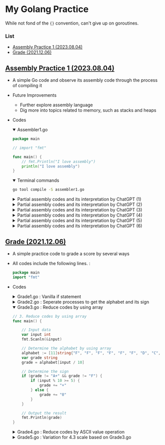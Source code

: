 # My Golang Practice

  While not fond of the `{}` convention, can't give up on goroutines.


### List

  - [Assembly Practice 1 (2023.08.04)](#assembly-practice-1-20230804)
  - [Grade (2021.12.06)](#grade-20211206)


## [Assembly Practice 1 (2023.08.04)](#list)

  - A simple Go code and observe its assembly code through the process of compiling it
  - Future Improvements
    - Further explore assembly language
    - Dig more into topics related to memory, such as stacks and heaps
  - Codes
    <details open="">
      <summary>Assembler1.go</summary>

    ```go
    package main

    // import "fmt"

    func main() {
        // fmt.Println("I love assembly")
        println("I love assembly")
    }
    ```
    </details>
    <details open="">
      <summary>Terminal commands</summary>

    ```bash
    go tool compile -S assembler1.go
    ```
    </details>
    <details>
      <summary>Partial assembly codes and its interpretation by ChatGPT (1)</summary>

    ```go
    "".main STEXT size=86 args=0x0 locals=0x18 funcid=0x0
    ```
    해당 행은 Go 언어 코드에서 함수 `main`에 대한 정보를 나타내는 부분입니다. 이 행의 의미를 해석해보겠습니다:

    - `"".main`: 이 부분은 함수 `main`의 이름을 나타냅니다. Go 언어에서 함수 이름은 패키지 이름과 함수 이름을 합쳐서 표시될 수 있습니다.
    - `STEXT`: 이 부분은 이 함수가 텍스트(코드) 섹션에 속한다는 것을 나타냅니다. 함수의 코드가 여기에 저장됩니다.
    - `size=86`: 이 함수의 코드 크기가 86바이트라는 것을 나타냅니다. 이는 해당 함수가 컴파일된 후 생성된 어셈블리 코드의 크기입니다.
    - `args=0x0`: 이 함수에 전달되는 인자가 없음을 나타냅니다. 즉, 함수 `main`은 인자를 받지 않습니다.
    - `locals=0x18`: 이 함수 내에서 사용되는 로컬 변수의 크기가 0x18바이트임을 나타냅니다.
    - `funcid=0x0`: 함수의 고유 식별자를 나타냅니다. 이 값은 일반적으로 0이며, 특별한 경우에만 사용됩니다.

    이 행은 함수 `main`의 세부 정보를 표시하여 해당 함수의 특성과 구성을 알려줍니다.
    </details>
    <details>
      <summary>Partial assembly codes and its interpretation by ChatGPT (2)</summary>

    ```go
        0x0000 00000 (assembler1.go:5)  TEXT    "".main(SB), ABIInternal, $24-0
        0x0000 00000 (assembler1.go:5)  MOVQ    (TLS), CX
        0x0009 00009 (assembler1.go:5)  CMPQ    SP, 16(CX)
        0x000d 00013 (assembler1.go:5)  PCDATA  $0, $-2
        0x000d 00013 (assembler1.go:5)  JLS 79
        0x000f 00015 (assembler1.go:5)  PCDATA  $0, $-1
        0x000f 00015 (assembler1.go:5)  SUBQ    $24, SP
        0x0013 00019 (assembler1.go:5)  MOVQ    BP, 16(SP)
        0x0018 00024 (assembler1.go:5)  LEAQ    16(SP), BP
        0x001d 00029 (assembler1.go:5)  FUNCDATA    $0, gclocals·33cdeccccebe80329f1fdbee7f5874cb(SB)
        0x001d 00029 (assembler1.go:5)  FUNCDATA    $1, gclocals·33cdeccccebe80329f1fdbee7f5874cb(SB)
    ```
    이 부분은 Go 언어 코드에서 함수 `main`의 어셈블리 코드 표현을 나타내는 부분입니다. 각 행은 다양한 어셈블리 명령어와 해당 명령어의 주석으로 구성되어 있습니다. 아래에 각 행의 의미를 설명해드리겠습니다:

    1. `TEXT    "".main(SB), ABIInternal, $24-0`: 이 부분은 함수 `main`의 시작을 나타내며, 함수의 이름과 매개변수, 로컬 변수 등의 정보를 포함합니다. `ABIInternal`은 함수의 호출 규약을 의미하며, `$24-0`은 스택에서 사용되는 공간의 크기를 나타냅니다.
    2. `MOVQ    (TLS), CX`: TLS(Thread-Local Storage)에서 값을 읽어와 레지스터 `CX`에 저장하는 명령어입니다. TLS는 현재 스레드에 대한 데이터를 저장하는 영역입니다.
    3. `CMPQ    SP, 16(CX)`: 스택 포인터 `SP`의 값을 레지스터 `CX`에 있는 값과 비교하는 명령어입니다. 이는 스택 오버플로우를 검사하기 위한 것으로 보입니다.
    4. `PCDATA  $0, $-2`: PCDATA는 실행 정보를 나타내며, 이 행에서는 실행 상태 정보가 제공됩니다.
    5. `JLS 79`: 만약 이전의 CMPQ 조건이 만족되지 않으면 상대 주소 79로 이동합니다. 즉, 조건에 따라 분기하는 명령어입니다.
    6. `SUBQ    $24, SP`: 스택 포인터 `SP`를 24만큼 감소시키는 명령어로, 로컬 변수 공간을 할당하는 역할을 할 수 있습니다.
    7. `MOVQ    BP, 16(SP)`: 베이스 포인터 `BP`의 값을 스택 포인터 `SP`에서 16만큼 떨어진 위치에 저장하는 명령어로, 함수 프롤로그에서 실행됩니다.
    8. `LEAQ    16(SP), BP`: 베이스 포인터 `BP`에 스택 포인터 `SP`에서 16만큼 떨어진 위치의 주소를 저장하는 명령어입니다.
    9. `FUNCDATA    $0, gclocals·33cdeccccebe80329f1fdbee7f5874cb(SB)`: 함수에서 사용되는 로컬 변수에 대한 정보를 제공하는 명령어입니다.
    10. `FUNCDATA    $1, gclocals·33cdeccccebe80329f1fdbee7f5874cb(SB)`: 또 다른 종류의 함수 로컬 변수 정보를 제공하는 명령어입니다.

    이 부분은 함수 `main`의 어셈블리 코드로, 함수의 시작, 종료 및 로컬 변수 관리 등의 기본 동작을 나타내는 명령어들로 구성되어 있습니다.
    </details>
    <details>
      <summary>Partial assembly codes and its interpretation by ChatGPT (3)</summary>

    ```go
        0x001d 00029 (assembler1.go:7)  PCDATA  $1, $0
        0x001d 00029 (assembler1.go:7)  NOP
        0x0020 00032 (assembler1.go:7)  CALL    runtime.printlock(SB)
        0x0025 00037 (assembler1.go:7)  LEAQ    go.string."I love assembly\n"(SB), AX
        0x002c 00044 (assembler1.go:7)  MOVQ    AX, (SP)
        0x0030 00048 (assembler1.go:7)  MOVQ    $16, 8(SP)
        0x0039 00057 (assembler1.go:7)  CALL    runtime.printstring(SB)
        0x003e 00062 (assembler1.go:7)  NOP
        0x0040 00064 (assembler1.go:7)  CALL    runtime.printunlock(SB)
    ```
    위의 내용은 Go 언어 코드에서 함수 `main` 내에서 실행되는 어셈블리 코드 표현입니다. 이 코드의 명령어들을 하나씩 설명해드리겠습니다:

    1. `PCDATA  $1, $0`: PCDATA는 실행 정보를 나타내며, 이 행에서는 실행 상태 정보가 제공됩니다.
    2. `NOP`: 아무 동작도 수행하지 않는 명령어입니다. 주로 코드의 흐름 제어나 최적화 관련 목적으로 사용됩니다.
    3. `CALL    runtime.printlock(SB)`: `runtime.printlock` 함수를 호출하는 명령어입니다. 이 함수는 락을 획득하여 다른 스레드와의 동기화를 수행하는 역할을 합니다.
    4. `LEAQ    go.string."I love assembly\n"(SB), AX`: 문자열 상수 `"I love assembly\n"`의 주소를 레지스터 `AX`에 저장하는 명령어입니다.
    5. `MOVQ    AX, (SP)`: 레지스터 `AX`에 있는 값을 스택의 최상위에 저장하는 명령어입니다.
    6. `MOVQ    $16, 8(SP)`: 스택의 다음 위치에 16을 저장하는 명령어입니다.
    7. `CALL    runtime.printstring(SB)`: `runtime.printstring` 함수를 호출하여 문자열을 출력하는 명령어입니다.
    8. `NOP`: 아무 동작도 수행하지 않는 명령어입니다.
    9. `CALL    runtime.printunlock(SB)`: `runtime.printunlock` 함수를 호출하여 락을 해제하는 명령어입니다.

    이 부분은 `main` 함수 내에서 문자열을 출력하는 과정을 나타내는 어셈블리 코드로, 함수 호출, 레지스터 조작, 스택 연산 등의 기본적인 어셈블리 명령어들로 구성되어 있습니다.
    </details>
    <details>
      <summary>Partial assembly codes and its interpretation by ChatGPT (4)</summary>

    ```go
        0x0045 00069 (assembler1.go:8)  MOVQ    16(SP), BP
        0x004a 00074 (assembler1.go:8)  ADDQ    $24, SP
        0x004e 00078 (assembler1.go:8)  RET
        0x004f 00079 (assembler1.go:8)  NOP
        0x004f 00079 (assembler1.go:5)  PCDATA  $1, $-1
        0x004f 00079 (assembler1.go:5)  PCDATA  $0, $-2
        0x004f 00079 (assembler1.go:5)  CALL    runtime.morestack_noctxt(SB)
        0x0054 00084 (assembler1.go:5)  PCDATA  $0, $-1
        0x0054 00084 (assembler1.go:5)  JMP 0
    ```
    위의 내용은 Go 언어 코드에서 함수 `main`의 종료 과정과, 함수 `main` 외부에서의 어셈블리 코드 표현입니다. 이 코드의 명령어들을 하나씩 설명해드리겠습니다:

    1. `MOVQ    16(SP), BP`: 스택 포인터 `SP`에서 16만큼 떨어진 위치에 있는 값을 베이스 포인터 `BP`에 저장하는 명령어입니다. 이는 함수 프롤로그에서 저장한 `BP` 값을 복구하는 과정입니다.
    2. `ADDQ    $24, SP`: 스택 포인터 `SP`를 24만큼 증가시키는 명령어로, 로컬 변수 공간을 해제하는 역할을 할 수 있습니다.
    3. `RET`: 함수 `main`에서의 반환 명령어입니다. 이로써 `main` 함수의 실행이 종료됩니다.
    4. `NOP`: 아무 동작도 수행하지 않는 명령어입니다.
    5. `PCDATA  $1, $-1`: PCDATA는 실행 정보를 나타내며, 이 행에서는 실행 상태 정보가 제공됩니다.
    6. `PCDATA  $0, $-2`: PCDATA는 실행 정보를 나타내며, 이 행에서는 실행 상태 정보가 제공됩니다.
    7. `CALL    runtime.morestack_noctxt(SB)`: 스택 오버플로우 발생 시 실행되는 `runtime.morestack_noctxt` 함수를 호출하는 명령어입니다. 스택을 확장하는 역할을 합니다.
    8. `PCDATA  $0, $-1`: PCDATA는 실행 정보를 나타내며, 이 행에서는 실행 상태 정보가 제공됩니다.
    9. `JMP 0`: 상대 주소 0으로 분기하는 명령어로, 무한 루프를 형성하며 프로그램을 종료시키지 않고 계속 실행될 수 있게 합니다.

    이 부분은 함수 `main`의 종료 및 프로그램의 무한 루프 관련된 어셈블리 코드로, 함수의 반환, 스택 조작 및 무한 루프 설정 등을 나타내는 명령어들로 구성되어 있습니다.
    </details>
    <details>
      <summary>Partial assembly codes and its interpretation by ChatGPT (5)</summary>

    ```go
        rel 5+4 t=17 TLS+0
        rel 33+4 t=8 runtime.printlock+0
        rel 40+4 t=16 go.string."I love assembly\n"+0
        rel 58+4 t=8 runtime.printstring+0
        rel 65+4 t=8 runtime.printunlock+0
        rel 80+4 t=8 runtime.morestack_noctxt+0
    ```
    위의 내용은 어셈블리 언어 코드에서 메모리 참조 및 상대 주소를 나타내는 정보입니다. 각 항목은 다른 위치에 있는 메모리를 참조하는 지시 사항을 의미합니다. 여기서 설명해 드리겠습니다:

    1. `rel 5+4 t=17 TLS+0`: TLS(Thread-Local Storage) 영역의 주소를 참조합니다. 상대 주소 5에서 4바이트 크기만큼 이동한 위치에 있는 TLS의 시작 주소를 의미합니다.
    2. `rel 33+4 t=8 runtime.printlock+0`: `runtime.printlock` 함수의 주소를 상대 주소 33에서 4바이트 크기만큼 이동한 위치에서 참조합니다. 이는 해당 위치에서 `runtime.printlock` 함수를 호출하는 지시를 나타냅니다.
    3. `rel 40+4 t=16 go.string."I love assembly\n"+0`: 문자열 상수 `"I love assembly\n"`의 주소를 상대 주소 40에서 4바이트 크기만큼 이동한 위치에서 참조합니다.
    4. `rel 58+4 t=8 runtime.printstring+0`: `runtime.printstring` 함수의 주소를 상대 주소 58에서 4바이트 크기만큼 이동한 위치에서 참조합니다.
    5. `rel 65+4 t=8 runtime.printunlock+0`: `runtime.printunlock` 함수의 주소를 상대 주소 65에서 4바이트 크기만큼 이동한 위치에서 참조합니다.
    6. `rel 80+4 t=8 runtime.morestack_noctxt+0`: `runtime.morestack_noctxt` 함수의 주소를 상대 주소 80에서 4바이트 크기만큼 이동한 위치에서 참조합니다.

    상대 주소와 함수 또는 상수 이름은 컴파일러가 어셈블리 언어 코드를 기계어로 변환하는 과정에서 사용하는 정보입니다. 이 정보들은 실행 시 실제 메모리 주소로 변환되어 프로그램이 올바르게 동작할 수 있도록 도와줍니다.
    </details>
    <details>
      <summary>Partial assembly codes and its interpretation by ChatGPT (6)</summary>

    ```go
    go.cuinfo.packagename. SDWARFCUINFO dupok size=0
        0x0000 6d 61 69 6e                                      main
    ""..inittask SNOPTRDATA size=24
        0x0000 00 00 00 00 00 00 00 00 00 00 00 00 00 00 00 00  ................
        0x0010 00 00 00 00 00 00 00 00                          ........
    go.string."I love assembly" SRODATA dupok size=15
        0x0000 49 20 6c 6f 76 65 20 61 73 73 65 6d 62 6c 79     I love assembly
    go.string."I love assembly\n" SRODATA dupok size=16
        0x0000 49 20 6c 6f 76 65 20 61 73 73 65 6d 62 6c 79 0a  I love assembly.
    gclocals·33cdeccccebe80329f1fdbee7f5874cb SRODATA dupok size=8
        0x0000 01 00 00 00 00 00 00 00                          ........
    ```
    위의 내용은 Go 언어 코드의 컴파일된 바이너리에 포함된 데이터 섹션에 관한 내용입니다. 각 섹션의 의미를 설명해드리겠습니다:

    1. `go.cuinfo.packagename. SDWARFCUINFO dupok size=0`: DWARF 디버깅 정보에서 사용되는 컴파일 단위 정보(CUINFO)를 나타냅니다. 여기서는 패키지 이름을 나타내며, `main`이라는 패키지 이름을 의미합니다.
    2. `""..inittask SNOPTRDATA size=24`: 초기화 작업을 수행하는 데 사용되는 데이터를 나타냅니다. 초기화 작업에 대한 정보와 크기가 포함되어 있습니다.
    3. `go.string."I love assembly" SRODATA dupok size=15`: 문자열 상수 `"I love assembly"`의 정보를 나타냅니다. 상수의 크기와 내용이 표시됩니다.
    4. `go.string."I love assembly\n" SRODATA dupok size=16`: 문자열 상수 `"I love assembly\n"`의 정보를 나타냅니다. 상수의 크기와 내용이 표시됩니다.
    5. `gclocals·33cdeccccebe80329f1fdbee7f5874cb SRODATA dupok size=8`: 함수 내에서 사용되는 로컬 변수에 대한 정보를 나타냅니다. 해당 로컬 변수의 크기와 내용이 표시됩니다.

    이러한 섹션들은 Go 언어 코드의 컴파일된 바이너리에 포함되어, 디버깅, 문자열 상수, 로컬 변수 등의 정보를 저장하고 활용할 수 있도록 합니다.
    </details>


## [Grade (2021.12.06)](#list)

  - A simple practice code to grade a score by several ways
  - All codes include the following lines. :
    ```go
    package main
    import "fmt"
    ```
  - Codes

    <details>
      <summary>Grade1.go : Vanilla if statement</summary>

    ```go
    // 1. Vanilla if statement
    func main() {

        // Input data
        var input int
        fmt.Scanln(&input)

        // Determine the grade
        var grade string
        if (input >= 95) {
            grade = "A+"
        } else if (input >= 90) {
            grade = "A0"
        // } more conditions {
        } else {
            grade ="F"
        }

        // Output the result
        fmt.Println(grade)
    }
    ```
    </details>

    <details>
      <summary>Grade2.go : Seperate processes to get the alphabet and its sign</summary>

    ```go
    // 2. Seperate processes to get the alphabet and its sign
    func main() {

        // Input data
        var input int
        fmt.Scanln(&input)

        // Determine the alphabet
        var grade string
        if (input >= 95) {
            grade = "A+"
        } else if (input >= 90) {
            grade = "A"
        } else if (input >= 80) {
            grade = "B"
        } else if (input >= 70) {
            grade = "C"
        } else if (input >= 60) {
            grade = "D"
        } else {
            grade ="F"
        }

        // Determine the sign
        if (grade != "A+" && grade != "F") {
            if (input % 10 >= 5) {
                grade += "+"
            } else {
                grade += "0"
            }
        }

        // Output the result
        fmt.Println(grade)
    }
    ```
    </details>

    <details open="">
      <summary>Grade3.go : Reduce codes by using array</summary>

    ```go
    // 3. Reduce codes by using array
    func main() {

        // Input data
        var input int
        fmt.Scanln(&input)

        // Determine the alphabet by using array
        alphabet := [11]string{"F", "F", "F", "F", "F", "F", "D", "C", "B", "A", "A+"}
        var grade string
        grade = alphabet[input / 10]

        // Determine the sign
        if (grade != "A+" && grade != "F") {
            if (input % 10 >= 5) {
                grade += "+"
            } else {
                grade += "0"
            }
        }

        // Output the result
        fmt.Println(grade)
    }
    ```
    </details>

    <details>
      <summary>Grade4.go : Reduce codes by ASCII value operation</summary>

    ```go
    // 4. Reduce codes by ASCII value operation
    func main() {

        // Input data
        var input int
        fmt.Scanln(&input)

        // Determine the alphabet by ASCII value operation
        var grade string
        if (input >= 95) {
            grade = "A+"
        } else if (input >= 60) {
            grade = string(int('A') + (9 - input / 10))
        } else {
            grade = "F"
        }

        // Determine the sign
        if (grade != "A+" && grade != "F") {
            if (input % 10 >= 5) {
                grade += "+"
            } else {
                grade += "0"
            }
        }

        // Output the result
        fmt.Println(grade)
    }
    ```
    </details>

    <details>
      <summary>Grade5.go : Variation for 4.3 scale based on Grade3.go</summary>

    ```go
    // 5. Variation for 4.3 scale based on Grade3.go
    func main() {

        // Input data
        var input int
        fmt.Scanln(&input)

        // Determine the alphabet by using array
        alphabet := [11]string{"F", "F", "F", "F", "F", "F", "D", "C", "B", "A", "A+"}
        var grade string
        grade = alphabet[(input + 3) / 10]                                              // tricky!

        // Determine the sign
        if (grade != "A+" && grade != "F") {
            if (input % 10 >= 7) {
                grade += "-"
            } else if (input % 10 >=3) {
                grade += "+"
            } else {
                grade += "0"
            }
        }

        // Output the result
        fmt.Println(grade)
    }
    ```

    > 57

    > D-

    Crazy~
    </details>